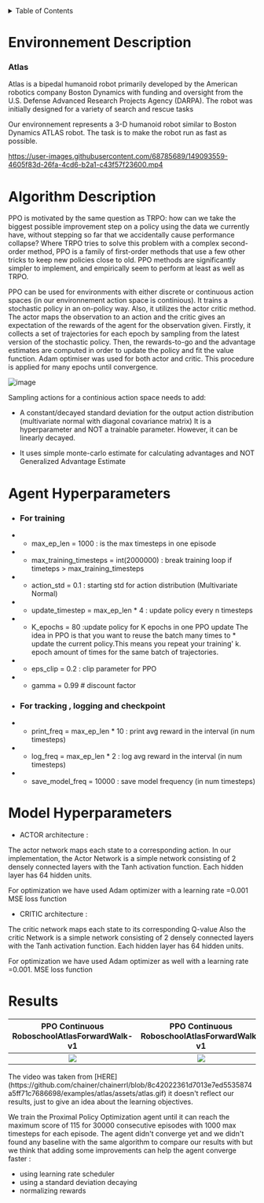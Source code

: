 <!-- TABLE OF CONTENTS -->
<details>
  <summary>Table of Contents</summary>
  <ol>
    <li>
      <a href="#Environnement description">Environnement description</a>
      <ul>
        <li><a href="#Atlas">Atlas</a></li>
      </ul>
    </li>

   <li><a href="#Algorithm description">Algorithm description</a></li>
           <li><a href="#Algorithm description">Agent Hyperparameters</a></li>

       <li><a href="#Algorithm description">Model Hyperparameters</a></li>
           <li><a href="#Results">Model Hyperparameters</a></li>


    

  </ol>
</details>

# **Environnement Description**
### Atlas
Atlas is a bipedal humanoid robot primarily developed by the American robotics company Boston Dynamics with funding and oversight from the U.S. Defense Advanced Research Projects Agency (DARPA). The robot was initially designed for a variety of search and rescue tasks

Our environnement represents a 3-D humanoid robot similar to Boston Dynamics ATLAS robot. The task is to make the robot run as fast as possible.


https://user-images.githubusercontent.com/68785689/149093559-4605f83d-26fa-4cd6-b2a1-c43f57f23600.mp4

# **Algorithm Description**


PPO is motivated by the same question as TRPO: how can we take the biggest possible improvement step on a policy using the data we currently have, without stepping so far that we accidentally cause performance collapse? Where TRPO tries to solve this problem with a complex second-order method, PPO is a family of first-order methods that use a few other tricks to keep new policies close to old. PPO methods are significantly simpler to implement, and empirically seem to perform at least as well as TRPO.

PPO can be used for environments with either discrete or continuous action spaces (in our environnement action space is continious). It trains a stochastic policy in an on-policy way. Also, it utilizes the actor critic method. The actor maps the observation to an action and the critic gives an expectation of the rewards of the agent for the observation given. Firstly, it collects a set of trajectories for each epoch by sampling from the latest version of the stochastic policy. Then, the rewards-to-go and the advantage estimates are computed in order to update the policy and fit the value function. Adam optimiser was used for both actor and critic. This procedure is applied for many epochs until convergence.

![image](https://user-images.githubusercontent.com/68785689/149186899-345afe14-c92f-413d-93b1-f1f5e6ec782d.png)


Sampling actions for a continious action space needs to add: 
 * A constant/decayed standard deviation for the output action distribution (multivariate normal with diagonal covariance matrix) It is a hyperparameter and NOT a trainable parameter. However, it can be linearly decayed.

 * It uses simple monte-carlo estimate for calculating advantages and NOT Generalized Advantage Estimate 



# **Agent Hyperparameters**

- ### For training
* * max_ep_len = 1000  : is the max timesteps in one episode
* * max_training_timesteps = int(2000000) : break training loop if timeteps > max_training_timesteps
* * action_std = 0.1 : starting std for action distribution (Multivariate Normal)
* * update_timestep = max_ep_len * 4  : update policy every n timesteps
* * K_epochs = 80  :update policy for K epochs in one PPO update The idea in PPO is that you want to reuse the batch many times to * update the current policy.This means you repeat your training' k. epoch amount of times for the same batch of trajectories.
* * eps_clip = 0.2  : clip parameter for PPO  
* * gamma = 0.99            # discount factor

- ### For tracking , logging and checkpoint
* * print_freq = max_ep_len * 10  : print avg reward in the interval (in num timesteps)
* * log_freq = max_ep_len * 2 : log avg reward in the interval (in num timesteps)
* * save_model_freq = 10000  : save model frequency (in num timesteps)

# **Model Hyperparameters**
* ACTOR architecture :

The actor network maps each state to a corresponding action.
In our implementation, the Actor Network is a simple network consisting of 2 densely connected layers with the Tanh activation function. Each hidden layer has 64 hidden units. 

For optimization we have used Adam optimizer with a learning rate =0.001
MSE loss function
* CRITIC architecture : 

The critic network maps each state to its corresponding Q-value
Also the critic  Network is a simple network consisting of 2 densely connected layers with the Tanh activation function. Each hidden layer has 64 hidden units.  

For optimization we have used Adam optimizer as well with a learning rate =0.001.
MSE loss function

# **Results**


| PPO Continuous RoboschoolAtlasForwardWalk-v1  | PPO Continuous RoboschoolAtlasForwardWalk-v1 |
| :-------------------------:|:-------------------------: |
| ![](https://user-images.githubusercontent.com/68785689/149205405-acc39538-83b5-4c7a-a0cd-91a1d2a27a06.gif) |  ![](https://user-images.githubusercontent.com/68785689/149204794-35a70647-1468-49da-8822-4796ad77d89d.png) |


</p>
The video was taken from [HERE](https://github.com/chainer/chainerrl/blob/8c42022361d7013e7ed5535874a5ff71c7686698/examples/atlas/assets/atlas.gif) it doesn't reflect our results, just to give an idea about the learning objectives.


We train the Proximal Policy Optimization agent until it can reach the maximum score of 115 for 30000 consecutive episodes with 1000 max timesteps for each episode. The agent didn't converge yet and we didn't found any baseline with the same algorithm to compare our results with but we think that adding some improvements can help the agent converge faster :
 * using learning rate scheduler 
 * using a standard deviation decaying 
 * normalizing rewards 













